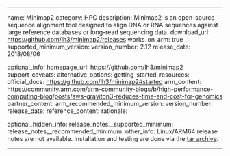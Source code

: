 
---
name: Minimap2
category: HPC
description: Minimap2 is an open-source sequence alignment tool designed to align DNA or RNA sequences against large reference databases or long-read sequencing data.
download_url: https://github.com/lh3/minimap2/releases
works_on_arm: true
supported_minimum_version:
    version_number: 2.12
    release_date: 2018/08/06


optional_info:
    homepage_url: https://github.com/lh3/minimap2
    support_caveats:
    alternative_options:
    getting_started_resources:
        official_docs: https://github.com/lh3/minimap2#started
        arm_content: https://community.arm.com/arm-community-blogs/b/high-performance-computing-blog/posts/aws-graviton3-reduces-time-and-cost-for-genomics
        partner_content:
    arm_recommended_minimum_version:
        version_number:
        release_date:
        reference_content:
        rationale:


optional_hidden_info:
    release_notes__supported_minimum: 
    release_notes__recommended_minimum:
    other_info: Linux/ARM64 release notes are not available. Installation and testing are done via the [tar archive](https://github.com/lh3/minimap2/releases/tag/v2.12).

---

